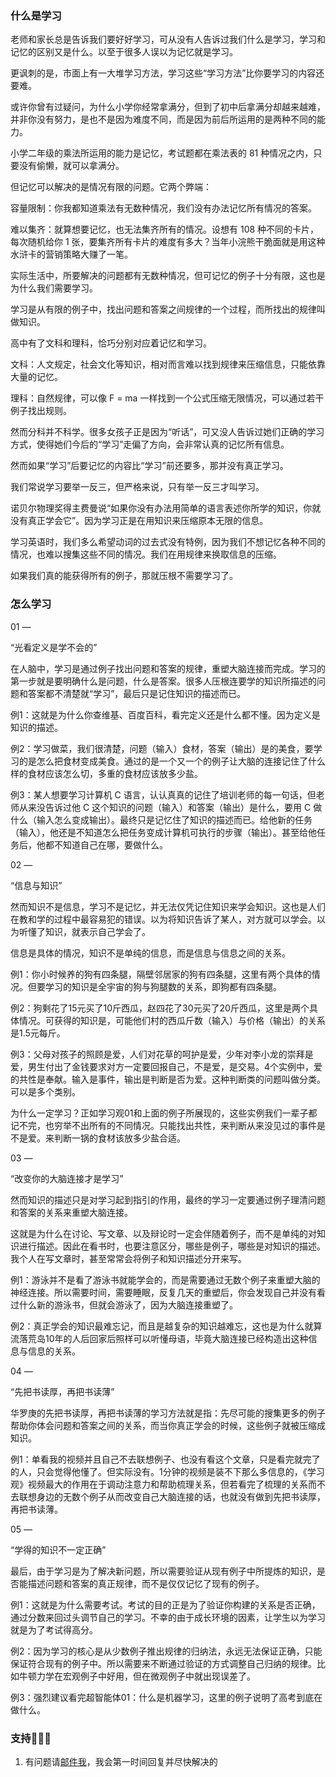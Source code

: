 ### 什么是学习
老师和家长总是告诉我们要好好学习，可从没有人告诉过我们什么是学习，学习和记忆的区别又是什么。以至于很多人误以为记忆就是学习。

更讽刺的是，市面上有一大堆学习方法，学习这些“学习方法”比你要学习的内容还要难。

或许你曾有过疑问，为什么小学你经常拿满分，但到了初中后拿满分却越来越难，并非你没有努力，是也不是因为难度不同，而是因为前后所运用的是两种不同的能力。

小学二年级的乘法所运用的能力是记忆，考试题都在乘法表的 81 种情况之内，只要没有偷懒，就可以拿满分。

但记忆可以解决的是情况有限的问题。它两个弊端：

容量限制：你我都知道乘法有无数种情况，我们没有办法记忆所有情况的答案。

难以集齐：就算想要记忆，也无法集齐所有的情况。设想有 108 种不同的卡片，每次随机给你 1 张，要集齐所有卡片的难度有多大？当年小浣熊干脆面就是用这种水浒卡的营销策略大赚了一笔。

实际生活中，所要解决的问题都有无数种情况，但可记忆的例子十分有限，这也是为什么我们需要学习。

学习是从有限的例子中，找出问题和答案之间规律的一个过程，而所找出的规律叫做知识。

高中有了文科和理科，恰巧分别对应着记忆和学习。

文科：人文规定，社会文化等知识，相对而言难以找到规律来压缩信息，只能依靠大量的记忆。

理科：自然规律，可以像 F = ma 一样找到一个公式压缩无限情况，可以通过若干例子找出规则。

然而分科并不科学。很多女孩子正是因为“听话”，可又没人告诉过她们正确的学习方式，使得她们今后的“学习”走偏了方向，会非常认真的记忆所有信息。

然而如果“学习”后要记忆的内容比“学习”前还要多，那并没有真正学习。

我们常说学习要举一反三，但严格来说，只有举一反三才叫学习。

诺贝尔物理奖得主费曼说“如果你没有办法用简单的语言表述你所学的知识，你就没有真正学会它”。因为学习正是在用知识来压缩原本无限的信息。

学习英语时，我们多么希望动词的过去式没有特例，因为我们不想记忆各种不同的情况，也难以搜集这些不同的情况。我们在用规律来换取信息的压缩。

如果我们真的能获得所有的例子，那就压根不需要学习了。


### 怎么学习

01
—

“光看定义是学不会的”

在人脑中，学习是通过例子找出问题和答案的规律，重塑大脑连接而完成。学习的第一步就是要明确什么是问题，什么是答案。很多人压根连要学的知识所描述的问题和答案都不清楚就“学习”，最后只是记住知识的描述而已。

例1：这就是为什么你查维基、百度百科，看完定义还是什么都不懂。因为定义是知识的描述。

例2：学习做菜，我们很清楚，问题（输入）食材，答案（输出）是的美食，要学习的是怎么把食材变成美食。通过的是一个又一个的例子让大脑的连接记住了什么样的食材应该怎么切，多重的食材应该放多少盐。

例3：某人想要学习计算机 C 语言，认认真真的记住了培训老师的每一句话，但老师从来没告诉过他 C 这个知识的问题（输入）和答案（输出）是什么，要用 C 做什么（输入怎么变成输出）。最终只是记忆住了知识的描述而已。给他新的任务（输入），他还是不知道怎么把任务变成计算机可执行的步骤（输出）。甚至给他任务后，他都不知道自己在哪，要做什么。

02
—

“信息与知识”

然而知识不是信息，学习不是记忆，并无法仅凭记住知识来学会知识。这也是人们在教和学的过程中最容易犯的错误。以为将知识告诉了某人，对方就可以学会。以为听懂了知识，就表示自己学会了。

信息是具体的情况，知识不是单纯的信息，而是信息与信息之间的关系。

例1：你小时候养的狗有四条腿，隔壁邻居家的狗有四条腿，这里有两个具体的情况。但要学习的知识是全宇宙的狗与狗腿数的关系，即狗都有四条腿。

例2：狗剩花了15元买了10斤西瓜，赵四花了30元买了20斤西瓜，这里是两个具体情况。可获得的知识是，可能他们村的西瓜斤数（输入）与价格（输出）的关系是1.5元每斤。

例3：父母对孩子的照顾是爱，人们对花草的呵护是爱，少年对李小龙的崇拜是爱，男生付出了金钱要求对方一定要回报自己，不是爱，是交易。4个实例中，爱的共性是奉献。输入是事件，输出是判断是否为爱。这种判断类的问题叫做分类。可以是多个类别。

为什么一定学习？正如学习观01和上面的例子所展现的，这些实例我们一辈子都记不完，也穷举不出所有的不同情况。只能找出共性，来判断从来没见过的事件是不是爱。来判断一锅的食材该放多少盐合适。

03
—

“改变你的大脑连接才是学习”

然而知识的描述只是对学习起到指引的作用，最终的学习一定要通过例子理清问题和答案的关系来重塑大脑连接。

这就是为什么在讨论、写文章、以及辩论时一定会伴随着例子，而不是单纯的对知识进行描述。因此在看书时，也要注意区分，哪些是例子，哪些是对知识的描述。我个人在写文章时，甚至常常会将例子和知识描述分开来写。

例1：游泳并不是看了游泳书就能学会的，而是需要通过无数个例子来重塑大脑的神经连接。所以需要时间，需要睡眠，反复几天的重塑后，你会发现自己并没有看过什么新的游泳书，但就会游泳了，因为大脑连接重塑了。

例2：真正学会的知识最难忘记，而且是越复杂的知识越难忘，这也是为什么就算流落荒岛10年的人后回家后照样可以听懂母语，毕竟大脑连接已经构造出这种信息与信息的关系。

04
—

“先把书读厚，再把书读薄”

华罗庚的先把书读厚，再把书读薄的学习方法就是指：先尽可能的搜集更多的例子帮助你体会问题和答案之间的关系，而当你真正学会的时候，这些例子就被压缩成知识。

例1：单看我的视频并且自己不去联想例子、也没有看这个文章，只是看完就完了的人，只会觉得他懂了。但实际没有。1分钟的视频是装不下那么多信息的，《学习观》视频最大的作用在于调动注意力和帮助梳理关系，但若看完了梳理的关系而不去联想身边的无数个例子从而改变自己大脑连接的话，也就没有做到先把书读厚，再把书读薄。

05
—

“学得的知识不一定正确”

最后，由于学习是为了解决新问题，所以需要验证从现有例子中所提炼的知识，是否能描述问题和答案的真正规律，而不是仅仅记忆了现有的例子。

例1：这就是为什么需要考试。考试的目的正是为了验证你构建的关系是否正确，通过分数来回过头调节自己的学习。不幸的由于成长环境的因素，让学生以为学习就是为了考试得高分。

例2：因为学习的核心是从少数例子推出规律的归纳法，永远无法保证正确，只能保证符合现有的例子中。所以需要来不断通过验证的方式调整自己归纳的规律。比如牛顿力学在宏观例子中好用，但在微观例子中就出现误差了。

例3：强烈建议看完超智能体01：什么是机器学习，这里的例子说明了高考到底在做什么。


### 支持👨🏻‍💻

1. 有问题请[邮件我](mailto:441160040@qq.com)，我会第一时间回复并尽快解决的
